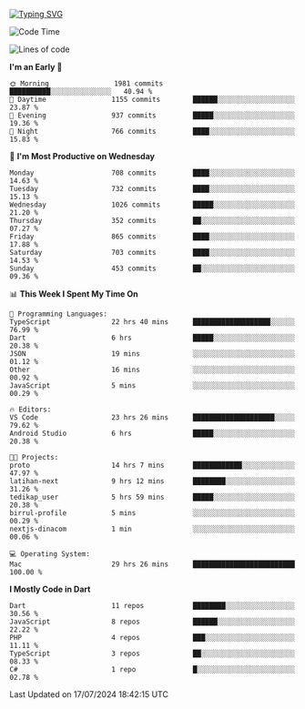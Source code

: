 
<a href="https://git.io/typing-svg"><img src="https://readme-typing-svg.demolab.com?font=Source+Code+Pro&pause=1000&random=false&width=435&lines=Hey+%F0%9F%A5%B6+iam+Yaskraz" alt="Typing SVG" /></a>
<!--START_SECTION:waka-->
![Code Time](http://img.shields.io/badge/Code%20Time-306%20hrs%2019%20mins-blue)

![Lines of code](https://img.shields.io/badge/From%20Hello%20World%20I%27ve%20Written-2.2%20million%20lines%20of%20code-blue)

**I'm an Early 🐤** 

```text
🌞 Morning                1981 commits        ██████████░░░░░░░░░░░░░░░   40.94 % 
🌆 Daytime                1155 commits        ██████░░░░░░░░░░░░░░░░░░░   23.87 % 
🌃 Evening                937 commits         █████░░░░░░░░░░░░░░░░░░░░   19.36 % 
🌙 Night                  766 commits         ████░░░░░░░░░░░░░░░░░░░░░   15.83 % 
```
📅 **I'm Most Productive on Wednesday** 

```text
Monday                   708 commits         ████░░░░░░░░░░░░░░░░░░░░░   14.63 % 
Tuesday                  732 commits         ████░░░░░░░░░░░░░░░░░░░░░   15.13 % 
Wednesday                1026 commits        █████░░░░░░░░░░░░░░░░░░░░   21.20 % 
Thursday                 352 commits         ██░░░░░░░░░░░░░░░░░░░░░░░   07.27 % 
Friday                   865 commits         ████░░░░░░░░░░░░░░░░░░░░░   17.88 % 
Saturday                 703 commits         ████░░░░░░░░░░░░░░░░░░░░░   14.53 % 
Sunday                   453 commits         ██░░░░░░░░░░░░░░░░░░░░░░░   09.36 % 
```


📊 **This Week I Spent My Time On** 

```text
💬 Programming Languages: 
TypeScript               22 hrs 40 mins      ███████████████████░░░░░░   76.99 % 
Dart                     6 hrs               █████░░░░░░░░░░░░░░░░░░░░   20.38 % 
JSON                     19 mins             ░░░░░░░░░░░░░░░░░░░░░░░░░   01.12 % 
Other                    16 mins             ░░░░░░░░░░░░░░░░░░░░░░░░░   00.92 % 
JavaScript               5 mins              ░░░░░░░░░░░░░░░░░░░░░░░░░   00.29 % 

🔥 Editors: 
VS Code                  23 hrs 26 mins      ████████████████████░░░░░   79.62 % 
Android Studio           6 hrs               █████░░░░░░░░░░░░░░░░░░░░   20.38 % 

🐱‍💻 Projects: 
proto                    14 hrs 7 mins       ████████████░░░░░░░░░░░░░   47.97 % 
latihan-next             9 hrs 12 mins       ████████░░░░░░░░░░░░░░░░░   31.26 % 
tedikap_user             5 hrs 59 mins       █████░░░░░░░░░░░░░░░░░░░░   20.38 % 
birrul-profile           5 mins              ░░░░░░░░░░░░░░░░░░░░░░░░░   00.29 % 
nextjs-dinacom           1 min               ░░░░░░░░░░░░░░░░░░░░░░░░░   00.06 % 

💻 Operating System: 
Mac                      29 hrs 26 mins      █████████████████████████   100.00 % 
```

**I Mostly Code in Dart** 

```text
Dart                     11 repos            ████████░░░░░░░░░░░░░░░░░   30.56 % 
JavaScript               8 repos             ██████░░░░░░░░░░░░░░░░░░░   22.22 % 
PHP                      4 repos             ███░░░░░░░░░░░░░░░░░░░░░░   11.11 % 
TypeScript               3 repos             ██░░░░░░░░░░░░░░░░░░░░░░░   08.33 % 
C#                       1 repo              █░░░░░░░░░░░░░░░░░░░░░░░░   02.78 % 
```




 Last Updated on 17/07/2024 18:42:15 UTC
<!--END_SECTION:waka-->
